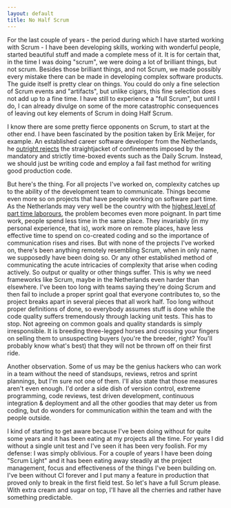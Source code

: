 ```yaml
---
layout: default
title: No Half Scrum
---
```

For the last couple of years - the period during which I have started working with Scrum - I have been developing skills, working with wonderful people, started beautiful stuff and made a complete mess of it. It is for certain that, in the time I was doing "scrum", we were doing a lot of brilliant things, but not scrum. Besides those brilliant things, and not Scrum, we made possibly every mistake there can be made in developing complex software products. The guide itself is pretty clear on things. You could do only a fine selection of Scrum events and "artifacts", but unlike cigars, this fine selection does not add up to a fine time. I have still to experience a "full Scrum", but until I do, I can already divulge on some of the more catastrophic consequences of leaving out key elements of Scrum in doing Half Scrum.

I know there are some pretty fierce opponents on Scrum, to start at the other end. I have been fascinated by the position taken by Erik Meijer, for example. An established career software developer from the Netherlands, he [outright rejects](http://www.theregister.co.uk/2015/01/08/erik_meijer_agile_is_a_cancer_we_have_to_eliminate_from_the_industry/) the straightjacket of confinements imposed by the mandatory and strictly time-boxed events such as the Daily Scrum. Instead, we should just be writing code and employ a fail fast method for writing good production code. 

But here's the thing. For all projects I've worked on, complexity catches up to the ability of the development team to communicate. Things become even more so on projects that have people working on software part time. As the Netherlands may very well be the country with the [highest level of part time laborours](http://www.independent.co.uk/news/world/europe/how-part-time-work-and-exercise-may-explain-why-holland-is-one-of-the-happiest-countries-in-the-10255905.html), the problem becomes even more poignant. In part time work, people spend less time in the same place. They invariably (in my personal experience, that is), work more on remote places, have less effective time to spend on co-created coding and so the importance of communication rises and rises. But with none of the projects I've worked on, there's been anything remotely resembling Scrum, when in only name, we supposedly have been doing so. Or any other established method of communicating the acute intricacies of complexity that arise when coding actively. So output or quality or other things suffer. This is why we need frameworks like Scrum, maybe in the Netherlands even harder than elsewhere. I've been too long with teams saying they're doing Scrum and then fail to include a proper sprint goal that everyone contributes to, so the project breaks apart in several pieces that all work half. Too long without proper definitions of done, so everybody assumes stuff is done while the code quality suffers tremendously through lacking unit tests. This has to stop. Not agreeing on common goals and quality standards is simply irresponsible. It is breeding three-legged horses and crossing your fingers on selling them to unsuspecting buyers (you're the breeder, right? You'll probably know what's best) that they will not be thrown off on their first ride. 

Another observation. Some of us may be the genius hackers who can work in a team without the need of standsups, reviews, retros and sprint plannings, but I'm sure not one of them. I'll also state that those measures aren't even enough. I'd order a side dish of version control, extreme programming, code reviews, test driven development, continuous integration & deployment and all the other goodies that may deter us from coding, but do wonders for communication within the team and with the people outside. 

I kind of starting to get aware because I've been doing without for quite some years and it has been eating at my projects all the time. For years I did without a single unit test and I've seen it has been very foolish. For my defense: I was simply oblivious. For a couple of years I have been doing "Scrum Light" and it has been eating away steadily at the project management, focus and effectiveness of the things I've been building on. I've been without CI forever and I put many a feature in production that proved only to break in the first field test. So let's have a full Scrum please. With extra cream and sugar on top, I'll have all the cherries and rather have something predictable.
